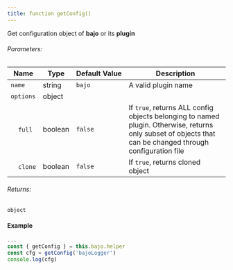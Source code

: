 ```yaml
---
title: function getConfig()
---
```


Get configuration object of **bajo** or its **plugin**

###### Parameters:

| Name | Type | Default&nbsp;Value | Description |
| ---- | ---- | ------------- | ----------- |
| ```name``` | string | ```bajo``` | A valid plugin name |
| ```options``` | object |||
| &nbsp;&nbsp;&nbsp;&nbsp;```full``` | boolean | ```false``` | If ```true```, returns ALL config objects belonging to named plugin. Otherwise, returns only subset of objects that can be changed through configuration file |
| &nbsp;&nbsp;&nbsp;&nbsp;```clone``` | boolean | ```false``` | If ```true```, returns cloned object |

###### Returns:

```object```

#### Example

```javascript
...
const { getConfig } = this.bajo.helper
const cfg = getConfig('bajoLogger')
console.log(cfg)
```
